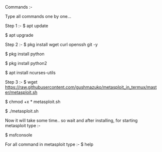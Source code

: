 Commands :-

Type all commands one by one…

Step 1 :-
$ apt update

$ apt upgrade

Step 2 :-
$ pkg install wget curl openssh git -y

$ pkg install python

$ pkg install python2

$ apt install ncurses-utils

Step 3 :-
$ wget https://raw.githubusercontent.com/gushmazuko/metasploit_in_termux/master/metasploit.sh

$ chmod +x * metasploit.sh 

$ ./metasploit.sh 

Now it will take some time.. so wait and after installing, for starting metasploit type :-

$ msfconsole 

For all command in metasploit type :-
$ help
